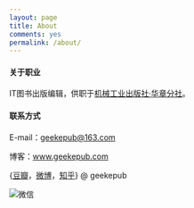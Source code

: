 ```yaml
---
layout: page
title: About
comments: yes
permalink: /about/
---
```


#### 关于职业

IT图书出版编辑，供职于[机械工业出版社·华章分社](http://www/hzbook/com)。

#### 联系方式

E-mail：geekepub@163.com

博客：www.geekepub.com

{[豆瓣](http://www.douban.com/people/36502585/)，[微博](http://weibo.com/geekepub)，[知乎](zhihu.com/people/geekepub)} @ geekepub

![微信](http://7xnix3.com1.z0.glb.clouddn.com/wechat.jpg)
